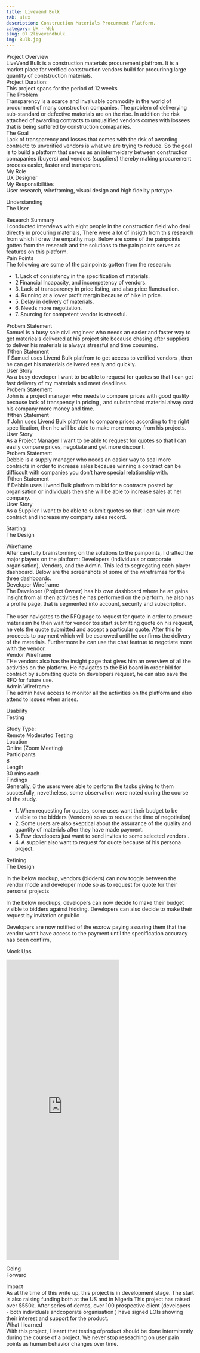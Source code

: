 ```yaml
---
title: LiveVend Bulk
tab: uiux
description: Construction Materials Procurment Platform.
category: UX - Web
slug: 07.2livevendbulk
img: Bulk.jpg
---
```


<div class="grid grid-cols-1 md:grid-cols-2 gap-10 md:gap-16 pt-6">
  <div>
    <div class="text-black dark:text-white font-bold text-xl md:text-2xl">
      Project Overview
    </div>
    <div class=" pt-2 lg:pt-6  leading-9">
    LiveVend Bulk is a construction materials procurement platfrom. It is a market place for verified contstruction
    vendors build for procurinng large quantity of contstruction materials.
    </div>
  </div>

  <div>
  <span class = "text-black dark:text-white font-bold text-xl md:text-2xl"> Project Duration:</span>
  <div class = "pt-2 lg:pt-6"> This project spans for the period of 12 weeks</div>
  </div>
</div>

  <div class="mt-10 md:mt-24">
    <div><dynamic-image filename="livevend-bulk.jpg"></dynamic-image> </div>   
  </div>

  <div class="grid grid-cols-1 md:grid-cols-2 gap-10 md:gap-16 mt-10 md:mt-24">
  <div>
    <div class="text-black dark:text-white font-bold text-xl md:text-2xl">
      The Problem
    </div>
    <div class="pt-2 lg:pt-6 leading-9">
    Transparency is a scarce and invaluable commodity in the world of procurment of many construction companies. The problem of deliverying sub-standard or defective materials are on the rise. In addition the risk attached of awarding contracts to unqualified vendors comes with lossees that is being suffered by construction comapanies.
    </div>
  </div>

  <div>
  <span class = "text-black dark:text-white font-bold text-xl md:text-2xl "> The Goal</span>
  <div class = "pt-2 lg:pt-6 leading-9"> Lack of transparency and losses that comes with the risk of awarding contractc to unverified vendors is what we are trying to reduce. So the goal is to build a platform that serves as an intermeidary between construction comapanies (buyers) and vendors (suppliers) thereby making procurement process easier, faster and transparent.</div>
  </div>
</div>

 <div class="grid grid-cols-1 md:grid-cols-2 gap-10 md:gap-16 mt-10 md:mt-24">
  <div>
    <div class="text-black dark:text-white font-bold md:text-2xl">
      My Role
    </div>
    <div class="pt-2 lg:pt-6 leading-9">
        UX Designer
    </div>
  </div>

  <div>
  <span class = "text-black dark:text-white font-bold text-xl md:text-2xl"> My Responsibilities</span>
  <div class = "pt-2 lg:pt-6 leading-9"> User research, wireframing, visual design and high fidelity prtotype.</div>
  </div>
</div>


 <div class = "mt-24 md:mt-32 lg:mt-40"> 
    <p class= "text-4xl md:text-6xl text-black font-bold dark:text-white leading-tight">Understanding <br>The User</p>
    <div class="grid grid-cols-1 md:grid-cols-2 gap-10 md:gap-16 mt-10 md:mt-20">
            <div>
                <div class="text-black dark:text-white font-bold text-xl md:text-2xl">
                Research Summary
                </div>
                <div class="pt-2 lg:pt-6 leading-9">
                    I conducted interviews with eight people in the construction field who deal directly in procuring materials, There were a lot of insigth from this research from which I drew the empathy map. Below are some of the painpoints gotten from the research and the  solutions to the pain points serves as features on this platform.
                </div>
            </div>
        <div>
        <span class = "text-black dark:text-white font-bold text-xl md:text-2xl"> Pain Points</span>
        <div class = "pt-2 lg:pt-6 leading-9"> The following are some of the painpoints gotten from the research:
            <ul class = "pl-6">
            <li class = "pt-3">1. Lack of consistency in the specification of materials.</li>
            <li class = "pt-3">2 Financial Incapacity, and incompetency of vendors.</li>
            <li class = "pt-3">3. Lack of transparency in price listing, and also price flunctuation.</li>
            <li class = "pt-3">4. Running at a lower profit margin because of hike in price.</li>
            <li class = "pt-3">5. Delay in delivery of materials.</li>
            <li class = "pt-3">6. Needs more negotiation.</li>
            <li class = "pt-3">7. Sourcing for competent vendor is stressful.</li>
            </ul>
        </div>
        </div>
    </div>
</div>

<div>
    <div class="mt-10 md:mt-32">
        <div><dynamic-image filename="Bulk 1.png"></dynamic-image> </div>
    </div>
    <div class="grid grid-cols-1 md:grid-cols-2 gap-10 md:gap-16 mt-10 md:mt-12">
                <div>
                    <div class="text-black dark:text-white font-bold text-xl md:text-2xl">
                Probem Statement
                    </div>
                    <div class="pt-2 lg:pt-6 leading-9">
                    Samuel is a busy sole civil engineer who needs an easier and faster way to get materieals delivered at his project site because chasing after suppliers to deliver his materials is always stressful and time cosuming. 
                    </div>
                </div>
            <div>  
                <div> 
                    <span class = "text-black dark:text-white font-bold md:text-2xl"> If/then Statement</span>
                    <div class = "pt-2 lg:pt-6 leading-9"> If Samuel uses Livend Bulk platfrom to get access to verified vendors , then he can get his materials   delivered easily and quickly.</div>
                </div>
                <div class="mt-10 md:mt-8">
                <span class = "text-black dark:text-white font-bold md:text-2xl "> User Story</span>
                <div class = "pt-2 lg:pt-6 leading-9"> As a busy developer I want to be able to request for quotes so that I can get fast delivery of my materials and meet deadlines. </div>
                </div>
            </div>
    </div>
</div>

<div>
    <div class="mt-10 md:mt-32">
        <div><dynamic-image filename="Bulk 2.png"></dynamic-image> </div>
    </div>
    <div class="grid grid-cols-1 md:grid-cols-2 gap-10 md:gap-16 mt-10 md:mt-12">
                <div>
                    <div class="text-black dark:text-white font-bold md:text-2xl">
                Probem Statement
                    </div>
                    <div class="pt-2 lg:pt-6 leading-9">
                    John is a project manager who needs to compare prices with good quality because lack of transpency in pricing , and substandard material alway cost his company more money and time.  
                    </div>
                </div>
            <div>  
                <div> 
                    <span class = "text-black dark:text-white font-bold md:text-2xl"> If/then Statement</span>
                    <div class = "pt-2 lg:pt-6"> If John uses Livend Bulk platfrom to compare prices according to the right specification, then he will be able to make more money from his projects.</div>
                </div>
                <div class="mt-10 md:mt-8">
                <span class = "text-black dark:text-white font-bold md:text-2xl "> User Story</span>
                <div class = "pt-2 lg:pt-6">As a Project Manager I want to be able to request for quotes so that I can easily compare prices, negotiate and get more discount. </div>
                </div>
            </div>
    </div>
</div>

<div>
    <div class="mt-10 md:mt-32">
        <div><dynamic-image filename="Bulk 3.png"></dynamic-image> </div>
    </div>
    <div class="grid grid-cols-1 md:grid-cols-2 gap-10 md:gap-16 mt-10 md:mt-12">
                <div>
                    <div class="text-black dark:text-white font-bold md:text-2xl">
                Probem Statement
                    </div>
                    <div class="pt-2 lg:pt-6 leading-9">
                    Debbie is a supply manager who needs an easier way to seal more contracts in order to increase sales because winning a contract can be difficcult with companies you don’t have special relationship with.  
                    </div>
                </div>
            <div>  
                <div> 
                    <span class = "text-black dark:text-white font-bold md:text-2xl"> If/then Statement</span>
                    <div class = "pt-2 lg:pt-6"> If Debbie uses Livend Bulk platfrom to bid for a contracts posted by organisation or individuals then she will be able to increase sales at her company.</div>
                </div>
                <div class="mt-10 md:mt-8">
                <span class = "text-black dark:text-white font-bold md:text-2xl "> User Story</span>
                <div class = "pt-2 lg:pt-6">As a Supplier I want to be able to submit quotes so that   I can win more contract and increase my company sales record. </div>
                </div>
            </div>
    </div>
</div>

<div class="mt-10 md:mt-32">
        <div><dynamic-image filename="Bulk 4.png"></dynamic-image> </div>
        <div><dynamic-image filename="Bulk 5.png"></dynamic-image> </div>
        <div><dynamic-image filename="Bulk 6.png"></dynamic-image> </div>
        <div><dynamic-image filename="Bulk 7.png"></dynamic-image> </div>
        <div><dynamic-image filename="Bulk 8.png"></dynamic-image> </div>
</div>


 <div class = "mt-24 md:mt-32 lg:mt-40"> 
    <p class= "text-4xl md:text-6xl text-black font-bold dark:text-white leading-tight">Starting <br>The Design</p>
    <div class="grid grid-cols-1 md:grid-cols-2 gap-10 md:gap-16 mt-10 md:mt-20">
            <div>
                <div class="text-black dark:text-white font-bold text-xl md:text-2xl">
                Wireframe
                </div>
                <div class="pt-2 lg:pt-6 leading-9">
                    After carefully brainstorming on the solutions to the painpoints, I drafted the major players on the platform: Developers (Individuals or corporate organisation), Vendors, and the Admin.  This led to segregating each player dashboard. Below are the screenshots of some of the wireframes for the three dashboards.
                </div>
            </div>
        <div>
        <span class = "text-black dark:text-white font-bold text-xl md:text-2xl"> Developer Wireframe</span>
        <div class = "pt-2 lg:pt-6 leading-9"> The Developer (Project Owner) has his own dashboard where he an gains insight from all then activities he has performed on the plarform, he also has a profile page, that is segmented into account, security and subscription. <br><br>The user navigates to the RFQ page to request for quote in order to procure materiasm he then wait for vendor tos start submitting quote on his request, he vets the quote submitted and accept a particular quote. After this he proceeds to payment which will be escrowed until he confirms the delivery of the materials. Furthermore he can use the chat featrue to negotiate more with the vendor.
        </div>
        </div>
    </div>
</div>

<div class="mt-10 md:mt-16">
        <div><dynamic-image filename="Wireframe.png"></dynamic-image> </div>
</div>

<div class="grid grid-cols-1 md:grid-cols-2 gap-10 md:gap-16 mt-16 md:mt-32">
            <div>
                <div class="text-black dark:text-white font-bold text-xl md:text-2xl">
                Vendor Wireframe
                </div>
                <div class="pt-2 lg:pt-6 leading-9">
                    THe vendors also has the insight page that gives him an overview of all the activities on the platform. He navigates to the Bid board in order bid for contract by submitting quote on developers request, he can also save the RFQ for future use. 
                </div>
            </div>
        <div>
        <span class = "text-black dark:text-white font-bold text-xl md:text-2xl"> Admin Wireframe</span>
        <div class = "pt-2 lg:pt-6 leading-9"> The admin have access to monitor all the activities on the platform and also attend to issues when arises.
        </div>
        </div>
    </div>

<div class="mt-10 md:mt-16">
        <div><dynamic-image filename="Wireframe2.png"></dynamic-image> </div>
        <div><dynamic-image filename="Wireframe3.png"></dynamic-image> </div>
</div>

 <div class = "mt-24 md:mt-32"> 
    <p class= "text-4xl md:text-6xl text-black font-bold dark:text-white leading-tight">Usability <br>Testing</p>
    <div class="grid grid-cols-1 md:grid-cols-2 gap-10 md:gap-16 mt-10 md:mt-24">
            <div>
                <div class="text-black dark:text-white font-bold text-xl md:text-2xl">
                Study Type:
                </div>
                <div class="pt-2 lg:pt-6 leading-9">
                    Remote Moderated Testing
                </div>
            </div>
        <div>
        <span class = "text-black dark:text-white font-bold text-xl md:text-2xl"> Location</span>
        <div class = "pt-2 lg:pt-6 leading-9"> Online (Zoom Meeting)
        </div>
        </div>
    </div>
     <div class="grid grid-cols-1 md:grid-cols-2 gap-10 md:gap-16 mt-10 md:mt-20">
            <div>
                <div class="text-black dark:text-white font-bold text-xl md:text-2xl">
                Participants
                </div>
                <div class="pt-2 lg:pt-6 leading-9">
                    8
                </div>
            </div>
        <div>
        <span class = "text-black dark:text-white font-bold text-xl md:text-2xl"> Length</span>
        <div class = "pt-2 lg:pt-6 leading-9"> 30 mins each
        </div>
        </div>
    </div>
</div>

<div class = "mt-10 md:mt-20">
<div class="text-black dark:text-white font-bold text-xl md:text-2xl">Findings</div>
    <div class="pt-2 lg:pt-6 leading-9"> Generally, 6 the users were able to perform the tasks giving to them succesfully, nevetheless, some observation were noted during the course of the study.
     <ul class = "pl-6">
            <li class = "pt-3">1. When requesting for quotes, some uses want their budget to be visible to the bidders (Vendors) so as to reduce the time of negotiation)</li>
            <li class = "pt-3">2. Some users are also skeptical about the assurance of the quality and quantity of materials after they have made payment.</li>
            <li class = "pt-3">3. Few developers just want to send invites to some selected vendors..</li>
            <li class = "pt-3">4. A supplier also want to request for quote because of his persona project.</li>
            </ul>           
    </div>
</div>

<div class = "mt-24 md:mt-32 lg:mt-40"> 
    <p class= "text-4xl md:text-6xl text-black font-bold dark:text-white leading-tight">Refining <br>The Design</p>
    <p class = "mt-10 md:mt-20">In the below mockup, vendors (bidders) can now toggle between the vendor mode and developer mode so as to request for quote for their personal projects</p>
    <div class="mt-10">
        <div><dynamic-image filename="Bulk 10.png"></dynamic-image> </div>
    </div>
    <p class = "mt-20 md:mt-32">In the below mockups, developers can now decide to make their budget visible to bidders against hidding. Developers can also decide to make their request by invitation or public</p>
    <div class="mt-10">
        <div><dynamic-image filename="Bulk 11.png"></dynamic-image> </div>
    </div>
     <p class = "mt-20 md:mt-32">Developers are now notified of the escrow paying assuring them that the vendor won’t have
access to the payment until the specification accuracy has been confirm, </p>
    <div class="mt-10">
        <div><dynamic-image filename="Bulk 12.png"></dynamic-image> </div>
    </div>
</div>

<div class = "mt-24 md:mt-32 lg:mt-40"> 
    <p class= "text-4xl md:text-6xl text-black font-bold dark:text-white leading-tight">Mock Ups</p>
    <div class="mt-10 md:mt-24">
        <div><dynamic-image filename="Bulk 13.jpg"></dynamic-image></div>
        <div><dynamic-image filename="Bulk 14.jpg"></dynamic-image></div>
        <div><dynamic-image filename="Bulk 15.jpg"></dynamic-image></div>
    </div>
</div>

<div class = "mt-24 md:mt-32 lg:mt-40"> 
<iframe style="border: 1px solid rgba(0, 0, 0, 0.1);" class = "w-full" height ="800" src="https://www.figma.com/embed?embed_host=share&url=https%3A%2F%2Fwww.figma.com%2Fproto%2Frn70PKcZrNbkJTU6E6pX8v%2FLivVend-BULK%3Fpage-id%3D6%253A21885%26node-id%3D495%253A35019%26viewport%3D242%252C48%252C0.02%26scaling%3Dscale-down%26starting-point-node-id%3D487%253A22549%26show-proto-sidebar%3D1" allowfullscreen></iframe>
</div>

<div class = "mt-24 md:mt-32 lg:mt-40"> 
    <p class= "text-4xl md:text-6xl text-black font-bold dark:text-white leading-tight">Going <br> Forward</p>
    <div class="grid grid-cols-1 md:grid-cols-2 gap-10 md:gap-16 mt-10 md:mt-20">
            <div>
                <div class="text-black dark:text-white font-bold text-xl md:text-2xl">
                Impact
                </div>
                <div class="pt-2 lg:pt-6 leading-9">
                   As at the time of this write up, this project is in development stage. The start is also raising funding both at the US and in Nigeria This project has raised over $550k. After series of demos, over 100 prospective client (developers - both individuals andcoporate organisation ) have signed LOIs showing their interest and support for the product.
                </div>
            </div>
        <div>
        <span class = "text-black dark:text-white font-bold text-xl md:text-2xl"> What I learned</span>
        <div class = "pt-2 lg:pt-6 leading-9"> With this project, I learnt that testing ofproduct should be done intermitently during the course of a project. We never stop reseaching on user pain points as human behavior changes over time.
        </div>
        </div>
    </div>
 </div>   
<!--more-->

